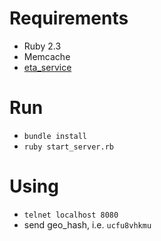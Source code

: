 # Requirements
* Ruby 2.3
* Memcache
* [eta_service](https://github.com/abonec/eta_service)

# Run
* `bundle install`
* `ruby start_server.rb`

# Using
* `telnet localhost 8080`
* send geo_hash, i.e. `ucfu8vhkmu`
